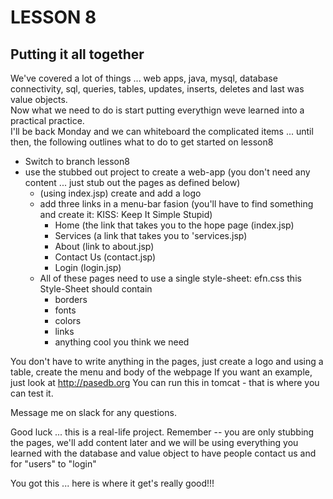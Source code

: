 # LESSON 8

## Putting it all together

We've covered a lot of things ... web apps, java, mysql, database connectivity, sql, queries, tables, updates, inserts, deletes and last was value objects.   
Now what we need to do is start putting everythign weve learned into a practical practice.  
I'll be back Monday and we can whiteboard the complicated items ... until then, the following outlines what to do to get started on lesson8  

* Switch to branch lesson8
* use the stubbed out project to create a web-app (you don't need any content ... just stub out the pages as defined below)  
	* (using index.jsp) create and add a logo
	* add three links in a menu-bar fasion (you'll have to find something and create it: KISS: Keep It Simple Stupid)
		* Home (the link that takes you to the hope page (index.jsp)
		* Services (a link that takes you to 'services.jsp) 
		* About (link to about.jsp) 
		* Contact Us (contact.jsp)
		* Login (login.jsp) 
	* All of these pages need to use a single style-sheet: efn.css this Style-Sheet should contain 
		* borders
		* fonts
		* colors
		* links 
		* anything cool you think we need


You don't have to write anything in the pages, just create a logo and using a table, create the menu and body of the webpage
If you want an example, just look at http://pasedb.org 
You can run this in tomcat - that is where you can test it. 

Message me on slack for any questions. 

Good luck ... this is a real-life project.  Remember -- you are only stubbing the pages, we'll add content later and we will be using everything you learned with the database and value object to have people contact us and for "users" to "login" 

You got this ... here is where it get's really good!!!  



